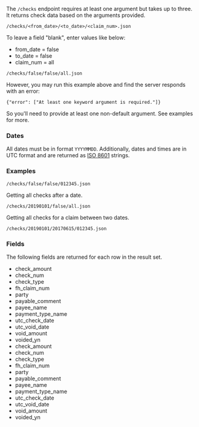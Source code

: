 The `/checks` endpoint requires at least one argument but takes up to three. It returns check data based on the arguments provided.
```
/checks/<from_date>/<to_date>/<claim_num>.json
```
To leave a field "blank", enter values like below:
* from_date = false
* to_date = false
* claim_num = all
```
/checks/false/false/all.json
```
However, you may run this example above and find the server responds with an error:
```
{"error": ["At least one keyword argument is required."]}
```
So you'll need to provide at least one non-default argument. See examples for more.
### Dates
All dates must be in format `YYYYMMDD`. Additionally, dates and times are in UTC format and are returned as [ISO 8601](https://en.wikipedia.org/wiki/ISO_8601) strings.
### Examples
```
/checks/false/false/012345.json
```
Getting all checks after a date.
```
/checks/20190101/false/all.json
```
Getting all checks for a claim between two dates.
```
/checks/20190101/20170615/012345.json
```
### Fields
The following fields are returned for each row in the result set.
* check_amount
* check_num
* check_type
* fh_claim_num
* party
* payable_comment
* payee_name
* payment_type_name
* utc_check_date
* utc_void_date
* void_amount
* voided_yn
* check_amount
* check_num
* check_type
* fh_claim_num
* party
* payable_comment
* payee_name
* payment_type_name
* utc_check_date
* utc_void_date
* void_amount
* voided_yn
